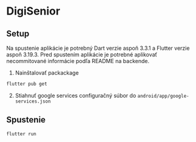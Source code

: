 # DigiSenior

## Setup

Na spustenie aplikácie je potrebný Dart verzie aspoň 3.3.1 a Flutter verzie aspoň 3.19.3. Pred spustením aplikácie je potrebné aplikovať necommitované informácie podľa README na backende.

  1. Nainštalovať packackage
  ```bash
  flutter pub get
  ```

  2. Stiahnuť google services configuračný súbor do `android/app/google-services.json`

## Spustenie 

```bash
flutter run
```
